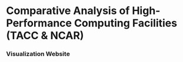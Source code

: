# Comparative Analysis of High-Performance Computing Facilities (TACC & NCAR)


### Visualization Website

